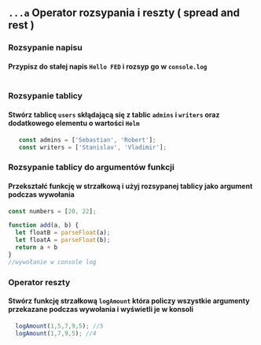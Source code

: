 ## `...a` Operator rozsypania i reszty ( spread and rest )

### Rozsypanie napisu

#### Przypisz do stałej napis `Hello FED` i rozsyp go w `console.log`

```javascript

```

### Rozsypanie tablicy

#### Stwórz tablicę `users` skłądającą się z tablic `admins` i `writers` oraz dodatkowego elementu o wartości `Helm`

```javascript
   const admins = ['Sebastian', 'Robert'];
   const writers = ['Stanislav', 'Vladimir'];
```

### Rozsypanie tablicy do argumentów funkcji

#### Przekształć funkcję w strzałkową i użyj rozsypanej tablicy jako argument podczas wywołania

```javascript
const numbers = [20, 22];

function add(a, b) {
  let floatB = parseFloat(a);
  let floatA = parseFloat(b);
  return a + b
}
//wywołanie w console log
```

### Operator reszty

#### Stwórz funkcję strzałkową `logAmount` która policzy wszystkie argumenty przekazane podczas wywołania i wyświetli je w konsoli

```javascript
  logAmount(1,5,7,9,5); //5
  logAmount(1,7,9,5); //4
```
